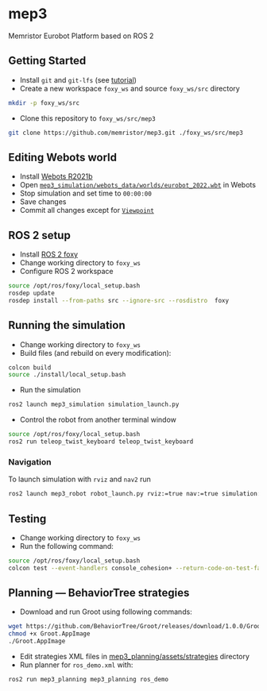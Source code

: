 # mep3
Memristor Eurobot Platform based on ROS 2

## Getting Started


- Install `git` and `git-lfs` (see [tutorial](https://git-lfs.github.com/))
- Create a new workspace `foxy_ws` and source `foxy_ws/src` directory
```sh
mkdir -p foxy_ws/src
```
- Clone this repository to `foxy_ws/src/mep3`
```sh
git clone https://github.com/memristor/mep3.git ./foxy_ws/src/mep3
```

## Editing Webots world

- Install [Webots R2021b](https://github.com/cyberbotics/webots/releases/download/R2021b/webots_2021b_amd64.deb)
- Open [`mep3_simulation/webots_data/worlds/eurobot_2022.wbt`](./mep3_simulation/webots_data/worlds/eurobot_2022.wbt) in Webots
- Stop simulation and set time to `00:00:00`
- Save changes
- Commit all changes except for [`Viewpoint`](./mep3_simulation/webots_data/worlds/eurobot_2022.wbt#L5-L7)

## ROS 2 setup

- Install [ROS 2 foxy](https://docs.ros.org/en/foxy/Installation.html)
- Change working directory to `foxy_ws`
- Configure ROS 2 workspace
```sh
source /opt/ros/foxy/local_setup.bash
rosdep update
rosdep install --from-paths src --ignore-src --rosdistro  foxy
```

## Running the simulation

- Change working directory to `foxy_ws`
- Build files (and rebuild on every modification):
```sh
colcon build
source ./install/local_setup.bash
```
- Run the simulation
```sh
ros2 launch mep3_simulation simulation_launch.py
```
- Control the robot from another terminal window
```sh
source /opt/ros/foxy/local_setup.bash
ros2 run teleop_twist_keyboard teleop_twist_keyboard
```

### Navigation

To launch simulation with `rviz` and `nav2` run
```sh
ros2 launch mep3_robot robot_launch.py rviz:=true nav:=true simulation:=true
```

## Testing

- Change working directory to `foxy_ws`
- Run the following command:
```sh
source /opt/ros/foxy/local_setup.bash
colcon test --event-handlers console_cohesion+ --return-code-on-test-failure
```

## Planning — BehaviorTree strategies

- Download and run Groot using following commands:
```sh
wget https://github.com/BehaviorTree/Groot/releases/download/1.0.0/Groot-1.0.0-x86_64.AppImage -o Groot.AppImage
chmod +x Groot.AppImage
./Groot.AppImage
```
- Edit strategies XML files in [mep3_planning/assets/strategies](./mep3_planning/assets/strategies) directory
- Run planner for `ros_demo.xml` with:
```sh
ros2 run mep3_planning mep3_planning ros_demo
```

